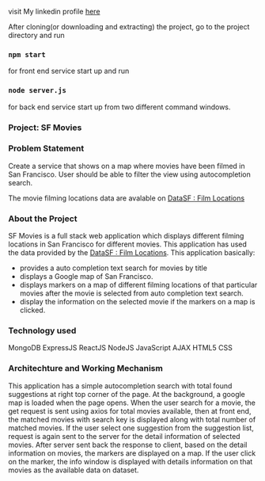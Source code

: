 visit My linkedin profile [here](https://www.linkedin.com/in/saroj-shakya)

After cloning(or downloading and extracting) the project, go to the project directory and run

### `npm start`
for front end service start up and run 

### `node server.js`
for back end service start up from two different command windows.

### Project: SF Movies

### Problem Statement

Create a service that shows on a map where movies have been filmed in San Francisco. User should be able to filter the view using autocompletion search.

The movie filming locations data are avalable on [DataSF : Film Locations](https://data.sfgov.org/Culture-and-Recreation/Film-Locations-in-San-Francisco/yitu-d5am)

### About the Project
SF Movies is a full stack web application which displays different filming locations in San Francisco for different movies. This application has used the data provided by the [DataSF : Film Locations](https://data.sfgov.org/Culture-and-Recreation/Film-Locations-in-San-Francisco/yitu-d5am). This application basically:

- provides a auto completion text search for movies by title
- displays a Google map of San Francisco.
- displays markers on a map of different filming locations of that particular movies after the movie is selected from auto completion text search.
- display the information on the selected movie if the markers on a map is clicked.

### Technology used

MongoDB
ExpressJS
ReactJS
NodeJS
JavaScript
AJAX
HTML5
CSS

### Architechture and Working Mechanism

This application has a simple autocompletion search with total found suggestions at right top corner of the page. At the background, a google map is loaded when the page opens. When the user search for a movie, the get request is sent using axios for total movies available, then at front end, the matched movies with search key is displayed along with total number of matched movies. If the user select one suggestion from the suggestion list, request is again sent to the server for the detail information of selected movies. After server sent back the response to client, based on the detail information on movies, the markers are displayed on a map. If the user click on the marker, the info window is displayed with details information on that movies as the available data on dataset.
